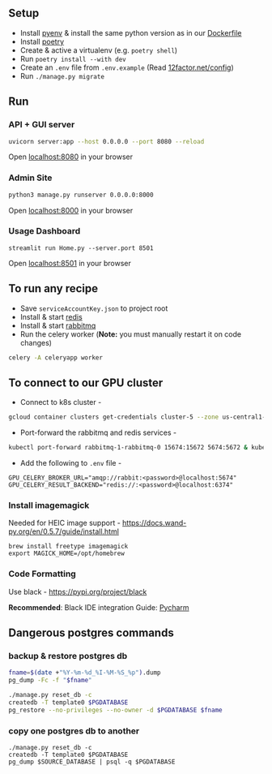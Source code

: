 ## Setup
* Install [pyenv](https://github.com/pyenv/pyenv) & install the same python version as in our [Dockerfile](Dockerfile)
* Install [poetry](https://python-poetry.org/docs/)
* Create & active a virtualenv (e.g. `poetry shell`)
* Run `poetry install --with dev`
* Create an `.env` file from `.env.example` (Read [12factor.net/config](https://12factor.net/config))
* Run `./manage.py migrate`

## Run

### API + GUI server

```bash
uvicorn server:app --host 0.0.0.0 --port 8080 --reload
```

Open [localhost:8080](localhost:8080) in your browser

### Admin Site

```bash
python3 manage.py runserver 0.0.0.0:8000
```

Open [localhost:8000](localhost:8000) in your browser


### Usage Dashboard

```
streamlit run Home.py --server.port 8501
```

Open [localhost:8501](localhost:8501) in your browser

## To run any recipe 

* Save `serviceAccountKey.json` to project root
* Install & start [redis](https://redis.io/docs/getting-started/installation/install-redis-on-mac-os/)
* Install & start [rabbitmq](https://www.rabbitmq.com/install-homebrew.html)
* Run the celery worker (**Note:** you must manually restart it on code changes)
```bash
celery -A celeryapp worker
```

## To connect to our GPU cluster 

* Connect to k8s cluster -
```bash
gcloud container clusters get-credentials cluster-5 --zone us-central1-a
```

* Port-forward the rabbitmq and redis services -
```bash
kubectl port-forward rabbitmq-1-rabbitmq-0 15674:15672 5674:5672 & kubectl port-forward redis-ha-1-server-0 6374:6379
```

* Add the following to `.env` file -
```
GPU_CELERY_BROKER_URL="amqp://rabbit:<password>@localhost:5674"
GPU_CELERY_RESULT_BACKEND="redis://:<password>@localhost:6374"
```

### Install imagemagick

Needed for HEIC image support - https://docs.wand-py.org/en/0.5.7/guide/install.html

```
brew install freetype imagemagick
export MAGICK_HOME=/opt/homebrew
```

### Code Formatting

Use black - https://pypi.org/project/black

**Recommended**: Black IDE integration Guide: [Pycharm](https://black.readthedocs.io/en/stable/integrations/editors.html#pycharm-intellij-idea)

## Dangerous postgres commands

### backup & restore postgres db

```bash
fname=$(date +"%Y-%m-%d_%I-%M-%S_%p").dump
pg_dump -Fc -f "$fname"
```

```bash
./manage.py reset_db -c
createdb -T template0 $PGDATABASE
pg_restore --no-privileges --no-owner -d $PGDATABASE $fname
```

### copy one postgres db to another

```  
./manage.py reset_db -c
createdb -T template0 $PGDATABASE
pg_dump $SOURCE_DATABASE | psql -q $PGDATABASE
```
